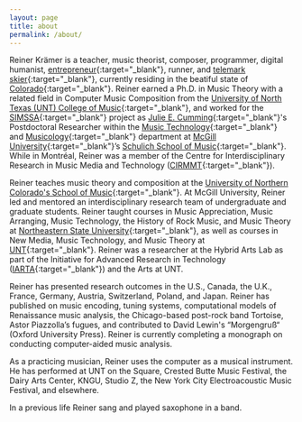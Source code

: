 ```yaml
---
layout: page
title: about
permalink: /about/
---
```


Reiner Krämer is a teacher, music theorist, composer, programmer, digital humanist, [entrepreneur](https://www.mathnasium.com/boulder/about){:target="_blank"}, runner, and [telemark skier](https://www.youtube.com/watch?v=YeggJSySFpM){:target="_blank"}, currently residing in the beatiful state of [Colorado](https://www.colorado.com){:target="_blank"}. Reiner earned a Ph.D. in Music Theory with a related field in Computer Music Composition from the [University of North Texas (UNT) College of Music](https://music.unt.edu){:target="_blank"}, and worked for the [SIMSSA](http://simssa.ca){:target="_blank"} project as [Julie E. Cumming](https://www.mcgill.ca/music/julie-e-cumming){:target="_blank"}'s Postdoctoral Researcher within the [Music Technology](https://www.mcgill.ca/music/about-us/music-technology){:target="_blank"} and [Musicology](https://www.mcgill.ca/music/about-us/music-history-musicology){:target="_blank"} department at [McGill University](https://www.mcgill.ca){:target="_blank"}’s [Schulich School of Music](https://www.mcgill.ca/music/){:target="_blank"}. While in Montréal, Reiner was a member of the Centre for Interdisciplinary Research in Music Media and Technology ([CIRMMT](https://www.cirmmt.org/){:target="_blank"}). 

Reiner teaches music theory and composition at the [University of Northern Colorado's School of Music](https://arts.unco.edu/music/){:target="_blank"}. At McGill University, Reiner led and mentored an interdisciplinary research team of undergraduate and graduate students. Reiner taught courses in Music Appreciation, Music Arranging, Music Technology, the History of Rock Music, and Music Theory at [Northeastern State University](https://www.nsuok.edu){:target="_blank"}, as well as courses in New Media, Music Technology, and Music Theory at [UNT](https://www.unt.edu/index.html){:target="_blank"}. Reiner was a researcher at the Hybrid Arts Lab as part of the Initiative for Advanced Research in Technology ([IARTA](https://iarta.unt.edu){:target="_blank"}) and the Arts at UNT. 

Reiner has presented research outcomes in the U.S., Canada, the U.K., France, Germany, Austria, Switzerland, Poland, and Japan. Reiner has published on music encoding, tuning systems, computational models of Renaissance music analysis, the Chicago-based post-rock band Tortoise, Astor Piazzolla’s fugues, and contributed to David Lewin's “Morgengruß“ (Oxford University Press). Reiner is currently completing a monograph on conducting computer-aided music analysis.

As a practicing musician, Reiner uses the computer as a musical instrument. He has performed at UNT on the Square, Crested Butte Music Festival, the Dairy Arts Center, KNGU, Studio Z, the New York City Electroacoustic Music Festival, and elsewhere.

In a previous life Reiner sang and played saxophone in a band. 

